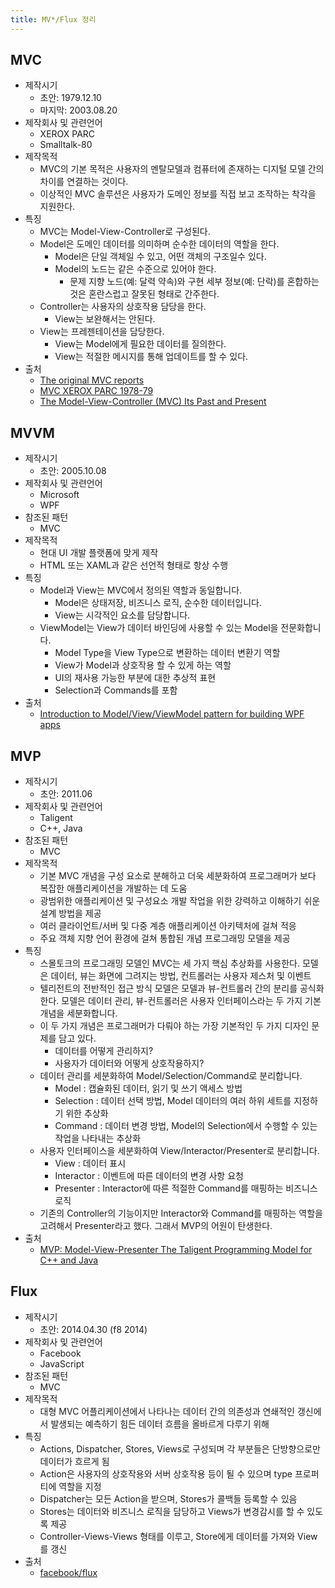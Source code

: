 ```yaml
---
title: MV*/Flux 정리
---
```


## MVC
- 제작시기
  - 초안: 1979.12.10
  - 마지막: 2003.08.20
- 제작회사 및 관련언어
  - XEROX PARC
  - Smalltalk-80
- 제작목적
  - MVC의 기본 목적은 사용자의 멘탈모델과 컴퓨터에 존재하는 디지털 모델 간의 차이를 연결하는 것이다. 
  - 이상적인 MVC 솔루션은 사용자가 도메인 정보를 직접 보고 조작하는 착각을 지원한다.
- 특징
  - MVC는 Model-View-Controller로 구성된다.
  - Model은 도메인 데이터를 의미하며 순수한 데이터의 역할을 한다.
    - Model은 단일 객체일 수 있고, 어떤 객체의 구조일수 있다.
    - Model의 노드는 같은 수준으로 있어야 한다.
      - 문제 지향 노드(예: 달력 약속)와 구현 세부 정보(예: 단락)를 혼합하는 것은 혼란스럽고 잘못된 형태로 간주한다.
  - Controller는 사용자의 상호작용 담당을 한다.
    - View는 보완해서는 안된다.
  - View는 프레젠테이션을 담당한다.
    - View는 Model에게 필요한 데이터를 질의한다.
    - View는 적절한 메시지를 통해 업데이트를 할 수 있다.
- 출처
  - [The original MVC reports](http://heim.ifi.uio.no/~trygver/2007/MVC_Originals.pdf)
  - [MVC
XEROX PARC 1978-79](http://heim.ifi.uio.no/~trygver/themes/mvc/mvc-index.html)
  - [The Model-View-Controller (MVC) Its Past and Present](http://heim.ifi.uio.no/~trygver/2003/javazone-jaoo/MVC_pattern.pdf)

## MVVM
- 제작시기
  - 초안: 2005.10.08
- 제작회사 및 관련언어
  - Microsoft
  - WPF
- 참조된 패턴
  - MVC
- 제작목적
  - 현대 UI 개발 플랫폼에 맞게 제작
  - HTML 또는 XAML과 같은 선언적 형태로 항상 수행
- 특징
  - Model과 View는 MVC에서 정의된 역할과 동일합니다.
    - Model은 상태저장, 비즈니스 로직, 순수한 데이터입니다.
    - View는 시각적인 요소를 담당합니다.
  - ViewModel는 View가 데이터 바인딩에 사용할 수 있는 Model을 전문화합니다.
    - Model Type을 View Type으로 변환하는 데이터 변환기 역할
    - View가 Model과 상호작용 할 수 있게 하는 역할
    - UI의 재사용 가능한 부분에 대한 추상적 표현
    - Selection과 Commands를 포함
- 출처
  - [Introduction to Model/View/ViewModel pattern for building WPF apps](https://blogs.msdn.microsoft.com/johngossman/2005/10/08/introduction-to-modelviewviewmodel-pattern-for-building-wpf-apps/)

## MVP
- 제작시기
  - 초안: 2011.06
- 제작회사 및 관련언어
  - Taligent
  - C++, Java
- 참조된 패턴
  - MVC
- 제작목적
  - 기본 MVC 개념을 구성 요소로 분해하고 더욱 세분화하여 프로그래머가 보다 복잡한 애플리케이션을 개발하는 데 도움
  - 광범위한 애플리케이션 및 구성요소 개발 작업을 위한 강력하고 이해하기 쉬운 설계 방법을 제공
  - 여러 클라이언트/서버 및 다중 계층 애플리케이션 아키텍처에 걸쳐 적응
  - 주요 객체 지향 언어 환경에 걸쳐 통합된 개념 프로그래밍 모델을 제공
- 특징
  - 스몰토크의 프로그래밍 모델인 MVC는 세 가지 핵심 추상화를 사용한다. 모델은 데이터, 뷰는 화면에 그려지는 방법, 컨트롤러는 사용자 제스처 및 이벤트
  - 텔리전트의 전반적인 접근 방식 모델은 모델과 뷰-컨트롤러 간의 분리를 공식화한다. 모델은 데이터 관리, 뷰-컨트롤러은 사용자 인터페이스라는 두 가지 기본 개념을 세분화합니다.
  - 이 두 가지 개념은 프로그래머가 다뤄야 하는 가장 기본적인 두 가지 디자인 문제를 담고 있다.
    - 데이터를 어떻게 관리하지?
    - 사용자가 데이터와 어떻게 상호작용하지?
  - 데이터 관리를 세분화하여 Model/Selection/Command로 분리합니다.
    - Model : 캡슐화된 데이터, 읽기 및 쓰기 액세스 방법
    - Selection : 데이터 선택 방법, Model 데이터의 여러 하위 세트를 지정하기 위한 추상화
    - Command : 데이터 변경 방법, Model의 Selection에서 수행할 수 있는 작업을 나타내는 추상화
  - 사용자 인터페이스을 세분화하여 View/Interactor/Presenter로 분리합니다.
    - View : 데이터 표시
    - Interactor : 이벤트에 따른 데이터의 변경 사항 요청
    - Presenter : Interactor에 따른 적절한 Command를 매핑하는 비즈니스 로직
  - 기존의 Controller의 기능이지만 Interactor와 Command를 매핑하는 역할을 고려해서 Presenter라고 했다. 그래서 MVP의 어원이 탄생한다.
- 출처
  - [MVP: Model-View-Presenter The Taligent Programming Model for C++ and Java](https://www.researchgate.net/publication/255616200_MVP_Model-View-Presenter_The_Taligent_Programming_Model_for_C_and_Java_Taligent_Inc)

## Flux
- 제작시기
  - 초안: 2014.04.30 (f8 2014)
- 제작회사 및 관련언어
  - Facebook
  - JavaScript
- 참조된 패턴
  - MVC
- 제작목적
  - 대형 MVC 어플리케이션에서 나타나는 데이터 간의 의존성과 연쇄적인 갱신에서 발생되는 예측하기 힘든 데이터 흐름을 올바르게 다루기 위해
- 특징
  - Actions, Dispatcher, Stores, Views로 구성되며 각 부분들은 단방향으로만 데이터가 흐르게 됨
  - Action은 사용자의 상호작용와 서버 상호작용 등이 될 수 있으며 type 프로퍼티에 역할을 지정
  - Dispatcher는 모든 Action을 받으며, Stores가 콜백들 등록할 수 있음
  - Stores는 데이터와 비즈니스 로직을 담당하고 Views가 변경감시를 할 수 있도록 제공
  - Controller-Views-Views 형태를 이루고, Store에게 데이터를 가져와 View를 갱신
- 출처
  - [facebook/flux](https://facebook.github.io/flux/)
